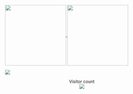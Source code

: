 <a href="#">
  <img height=200 align="center" src="https://my-stats-43gk.vercel.app/api?username=soymze&show_icons=true&theme=radical&hide=contribs,issues&show=discussions_answered&rank_icon=github&include_all_commits=true&card_width=150" />
</a>
<a href="#">
  <img height=200 align="center" src="https://my-stats-43gk.vercel.app/api/top-langs/?username=soymze&hide=html,scss,css&langs_count=8&layout=compact&theme=radical&card_width=150" />
</a>






<a href=#><img src="contributions.svg"></a>

<p align="center">
  Visitor count<br>
  <img src="https://profile-counter.glitch.me/_soymze/count.svg" />
</p>
